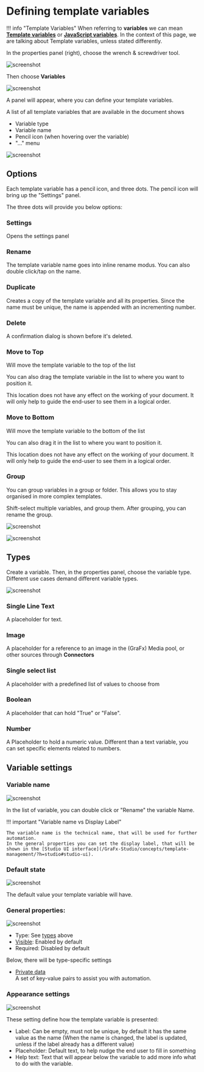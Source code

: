 # Defining template variables

!!! info "Template Variables"
	When referring to **variables** we can mean **[Template variables](/GraFx-Studio/concepts/variables/#template-variables)** or **[JavaScript variables](/GraFx-Studio/concepts/variables/#javascript-variables)**.
	In the context of this page, we are talking about Template variables, unless stated differently.

In the properties panel (right), choose the wrench & screwdriver tool.

![screenshot](var01.png)

Then choose **Variables**

![screenshot](var02.png)

A panel will appear, where you can define your template variables.

A list of all template variables that are available in the document shows

- Variable type
- Variable name
- Pencil icon (when hovering over the variable)
- "..." menu

![screenshot](var03.png)

## Options

Each template variable has a pencil icon, and three dots.
The pencil icon will bring up the "Settings" panel.

The three dots will provide you below options:

### Settings

Opens the settings panel

### Rename

The template variable name goes into inline rename modus.
You can also double click/tap on the name.

### Duplicate

Creates a copy of the template variable and all its properties.
Since the name must be unique, the name is appended with an incrementing number.

### Delete

A confirmation dialog is shown before it's deleted.

### Move to Top

Will move the template variable to the top of the list

You can also drag the template variable in the list to where you want to position it.

This location does not have any effect on the working of your document. It will only help to guide the end-user to see them in a logical order.

### Move to Bottom

Will move the template variable to the bottom of the list

You can also drag it in the list to where you want to position it.

This location does not have any effect on the working of your document. It will only help to guide the end-user to see them in a logical order.

### Group

You can group variables in a group or folder. This allows you to stay organised in more complex templates.

Shift-select multiple variables, and group them. After grouping, you can rename the group.

![screenshot](group01.png)

![screenshot](group02.png)

## Types

Create a variable. Then, in the properties panel, choose the variable type. Different use cases demand different variable types.

![screenshot](vartypes.png)

### Single Line Text

A placeholder for text.

### Image

A placeholder for a reference to an image in the (GraFx) Media pool, or other sources through **Connectors**

### Single select list

A placeholder with a predefined list of values to choose from

### Boolean

A placeholder that can hold "True" or "False".

### Number

A Placeholder to hold a numeric value. Different than a text variable, you can set specific elements related to numbers.

## Variable settings

### Variable name

![screenshot](var07.png)

In the list of variable, you can double click or "Rename" the variable Name.

!!! important "Variable name vs Display Label"

    The variable name is the technical name, that will be used for further automation.
    In the general properties you can set the display label, that will be shown in the [Studio UI interface](/GraFx-Studio/concepts/template-management/?h=studio#studio-ui).

### Default state

![screenshot](var04.png)

The default value your template variable will have.

### General properties:

![screenshot](var05.png)

- Type: See [types](#types) above
- [Visible](#visibility-conditions): Enabled by default
- Required: Disabled by default

Below, there will be type-specific settings

- [Private data](/GraFx-Studio/concepts/private-data/?h=private)  
A set of key-value pairs to assist you with automation.

### Appearance settings

![screenshot](var06.png)

These setting define how the template variable is presented:

- Label: Can be empty, must not be unique, by default it has the same value as the name (When the name is changed, the label is updated, unless if the label already has a different value)
- Placeholder: Default text, to help nudge the end user to fill in something
- Help text: Text that will appear below the variable to add more info what to do with the variable.